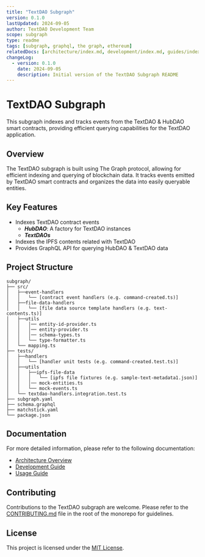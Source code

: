 ```yaml
---
title: "TextDAO Subgraph"
version: 0.1.0
lastUpdated: 2024-09-05
author: TextDAO Development Team
scope: subgraph
type: readme
tags: [subgraph, graphql, the graph, ethereum]
relatedDocs: [architecture/index.md, development/index.md, guides/index.md]
changeLog:
  - version: 0.1.0
    date: 2024-09-05
    description: Initial version of the TextDAO Subgraph README
---
```


# TextDAO Subgraph

This subgraph indexes and tracks events from the TextDAO & HubDAO smart contracts, providing efficient querying capabilities for the TextDAO application.

## Overview

The TextDAO subgraph is built using The Graph protocol, allowing for efficient indexing and querying of blockchain data. It tracks events emitted by TextDAO smart contracts and organizes the data into easily queryable entities.

## Key Features

- Indexes TextDAO contract events
  - ***HubDAO***: A factory for TextDAO instances
  - ***TextDAOs***
- Indexes the IPFS contents related with TextDAO
- Provides GraphQL API for querying HubDAO & TextDAO data

## Project Structure

```
subgraph/
├── src/
│   ├──event-handlers
│   │   └── [contract event handlers (e.g. command-created.ts)]
│   ├──file-data-handlers
│   │   └── [file data source template handlers (e.g. text-contents.ts)]
│   ├──utils
│   │   │── entity-id-provider.ts
│   │   │── entity-provider.ts
│   │   │── schema-types.ts
│   │   └── type-formatter.ts
│   └── mapping.ts
├── tests/
│   ├──handlers
│   │   └── [handler unit tests (e.g. command-created.test.ts)]
│   ├──utils
│   │   ├──ipfs-file-data
│   │   │   └── [ipfs file fixtures (e.g. sample-text-metadata1.json)]
│   │   │── mock-entities.ts
│   │   └── mock-events.ts
│   └── textdao-handlers.integration.test.ts
├── subgraph.yaml
├── schema.graphql
├── matchstick.yaml
└── package.json
```

## Documentation

For more detailed information, please refer to the following documentation:

- [Architecture Overview](docs/architecture/index.md)
- [Development Guide](docs/development/index.md)
- [Usage Guide](docs/guides/index.md)

## Contributing

Contributions to the TextDAO subgraph are welcome. Please refer to the [CONTRIBUTING.md](../../CONTRIBUTING.md) file in the root of the monorepo for guidelines.

## License

This project is licensed under the [MIT License](LICENSE).
